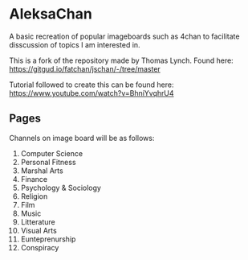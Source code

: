 # AleksaChan
A basic recreation of popular imageboards such as 4chan to facilitate disscussion of topics I am interested in.

This is a fork of the repository made by Thomas Lynch. Found here: 
https://gitgud.io/fatchan/jschan/-/tree/master

Tutorial followed to create this can be found here:
https://www.youtube.com/watch?v=BhniYvqhrU4

## Pages
Channels on image board will be as follows:
1. Computer Science
2. Personal Fitness
3. Marshal Arts 
4. Finance
5. Psychology & Sociology
6. Religion
7. Film
8. Music
9. Litterature
10. Visual Arts
11. Eunteprenurship
12. Conspiracy